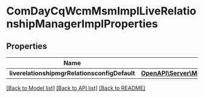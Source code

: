 # ComDayCqWcmMsmImplLiveRelationshipManagerImplProperties

## Properties
Name | Type | Description | Notes
------------ | ------------- | ------------- | -------------
**liverelationshipmgrRelationsconfigDefault** | [**OpenAPI\Server\Model\ConfigNodePropertyString**](ConfigNodePropertyString.md) |  | [optional] 

[[Back to Model list]](../README.md#documentation-for-models) [[Back to API list]](../README.md#documentation-for-api-endpoints) [[Back to README]](../README.md)



